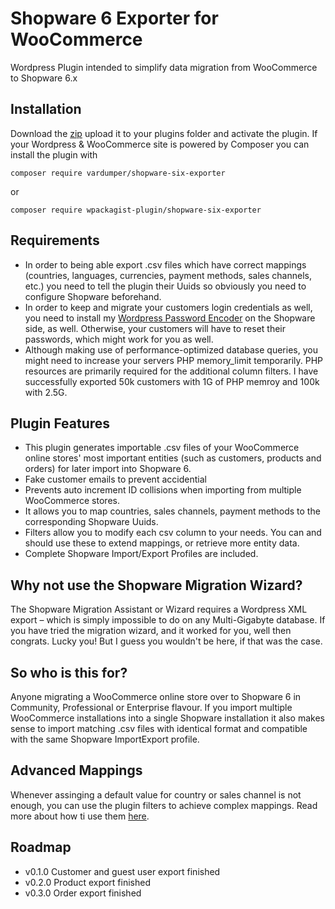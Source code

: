 # Shopware 6 Exporter for WooCommerce
Wordpress Plugin intended to simplify data migration from WooCommerce to Shopware 6.x 

## Installation
Download the [zip](https://github.com/vardumper/shopware-six-exporter/archive/main.zip) upload it to your plugins folder and activate the plugin.
If your Wordpress & WooCommerce site is powered by Composer you can install the plugin with

```
composer require vardumper/shopware-six-exporter
```
or
```
composer require wpackagist-plugin/shopware-six-exporter
```

## Requirements
* In order to being able export .csv files which have correct mappings (countries, languages, currencies, payment methods, sales channels, etc.) you need to tell the plugin their Uuids so obviously you need to configure Shopware beforehand.   
* In order to keep and migrate your customers login credentials as well, you need to install my [Wordpress Password Encoder](https://github.com/vardumper/wordpress-password-encoder-for-shopware-six) on the Shopware side, as well. Otherwise, your customers will have to reset their passwords, which might work for you as well. 
* Although making use of performance-optimized database queries, you might need to increase your servers PHP memory_limit temporarily. PHP resources are primarily required for the additional column filters. I have successfully exported 50k customers with 1G of PHP memroy and 100k with 2.5G.

## Plugin Features
* This plugin generates importable .csv files of your WooCommerce online stores' most important entities (such as customers, products and orders) for later import into Shopware 6. 
* Fake customer emails to prevent accidential
* Prevents auto increment ID collisions when importing from multiple WooCommerce stores. 
* It allows you to map countries, sales channels, payment methods to the corresponding Shopware Uuids.
* Filters allow you to modify each csv column to your needs. You can and should use these to extend mappings, or retrieve more entity data. 
* Complete Shopware Import/Export Profiles are included.

## Why not use the Shopware Migration Wizard?
The Shopware Migration Assistant or Wizard requires a Wordpress XML export – which is simply impossible to do on any Multi-Gigabyte database.
If you have tried the migration wizard, and it worked for you, well then congrats. Lucky you! But I guess you wouldn't be here, if that was the case.

## So who is this for?
Anyone migrating a WooCommerce online store over to Shopware 6 in Community, Professional or Enterprise flavour. 
If you import multiple WooCommerce installations into a single Shopware installation it also makes sense to import matching .csv files with identical format and compatible with the same Shopware ImportExport profile.

## Advanced Mappings
Whenever assinging a default value for country or sales channel is not enough, you can use the plugin filters to achieve complex mappings. Read more about how ti use them [here](https://github.com/vardumper/shopware-six-exporter/wiki/Advanced-Mappings).

## Roadmap
* v0.1.0 Customer and guest user export finished
* v0.2.0 Product export finished
* v0.3.0 Order export finished
